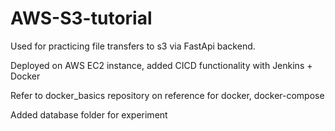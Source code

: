 # AWS-S3-tutorial

Used for practicing file transfers to s3 via FastApi backend.

Deployed on AWS EC2 instance, added CICD functionality with Jenkins + Docker

Refer to docker_basics repository on reference for docker, docker-compose 

Added database folder for experiment
